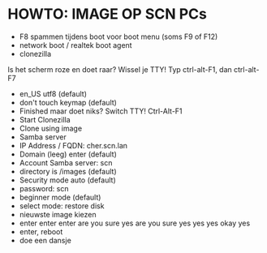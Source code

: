 # HOWTO: IMAGE OP SCN PCs

- F8 spammen tijdens boot voor boot menu (soms F9 of F12)
- network boot / realtek boot agent
- clonezilla

Is het scherm roze en doet raar? Wissel je TTY! Typ ctrl-alt-F1, dan ctrl-alt-F7

- en_US utf8 (default)
- don't touch keymap (default)
- Finished maar doet niks? Switch TTY! Ctrl-Alt-F1 
- Start Clonezilla
- Clone using image
- Samba server
- IP Address / FQDN: cher.scn.lan
- Domain (leeg) enter (default)
- Account Samba server: scn
- directory is /images (default)
- Security mode auto (default)
- password: scn
- beginner mode (default)
- select mode: restore disk
- nieuwste image kiezen
- enter enter enter are you sure yes are you sure yes yes yes okay yes
- enter, reboot
- doe een dansje

